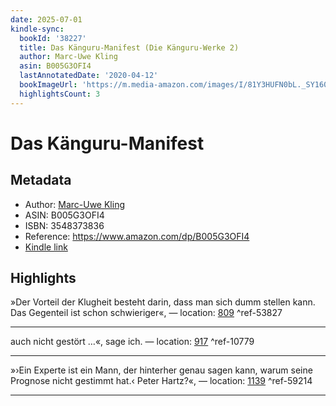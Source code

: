 ```yaml
---
date: 2025-07-01
kindle-sync:
  bookId: '38227'
  title: Das Känguru-Manifest (Die Känguru-Werke 2)
  author: Marc-Uwe Kling
  asin: B005G3OFI4
  lastAnnotatedDate: '2020-04-12'
  bookImageUrl: 'https://m.media-amazon.com/images/I/81Y3HUFN0bL._SY160.jpg'
  highlightsCount: 3
---
```

# Das Känguru-Manifest
## Metadata
* Author: [Marc-Uwe Kling](https://www.amazon.comundefined)
* ASIN: B005G3OFI4
* ISBN: 3548373836
* Reference: https://www.amazon.com/dp/B005G3OFI4
* [Kindle link](kindle://book?action=open&asin=B005G3OFI4)

## Highlights
»Der Vorteil der Klugheit besteht darin, dass man sich dumm stellen kann. Das Gegenteil ist schon schwieriger«, — location: [809](kindle://book?action=open&asin=B005G3OFI4&location=809) ^ref-53827

---
auch nicht gestört …«, sage ich. — location: [917](kindle://book?action=open&asin=B005G3OFI4&location=917) ^ref-10779

---
»›Ein Experte ist ein Mann, der hinterher genau sagen kann, warum seine Prognose nicht gestimmt hat.‹ Peter Hartz?«, — location: [1139](kindle://book?action=open&asin=B005G3OFI4&location=1139) ^ref-59214

---
